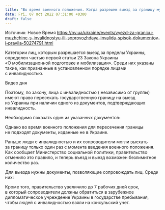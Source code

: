 ```yaml
---
title: "Во время военного положения. Когда разрешен выезд за границу мужчинам с инвалидностью и сопровождающим"
date: Fri, 07 Oct 2022 07:31:00 +0300
draft: false
---
```

Источник: Новое Время https://nv.ua/ukraine/events/vyezd-za-granicu-muzhchine-s-invalidnostyu-ili-soprovozhdaya-invalida-spisok-dokumentov-i-pravila-50274791.html


Категории лиц, которым разрешается выезд за пределы Украины, определен частью первой статьи 23 Закона Украины «О мобилизационной подготовке и мобилизации». Среди них указаны такие, как признанные в установленном порядке лицами с инвалидностью.

 Видео дня   

Поэтому, по закону, лица с инвалидностью ( независимо от группы) имеют право пересекать государственную границу на выезд из Украины при наличии одного из документов, подтверждающих инвалидность.

Необходимо показать один из указанных документов:

 Однако во время военного положения для пересечения границы не подходят документы, изданные не в Украине.

Раньше люди с инвалидностью и их сопроводители могли выехать за границу только один раз с момента введения военного положения. Как сообщает Министерство социальной политики, правительство отменило это правило, и теперь въезд и выезд возможен безлимитное количество раз.

Для выезда нужны документы, позволяющие сопровождать лиц. Среди них:

Кроме того, правительство увеличило до 7 рабочих дней срок, в который сопроводители должны обратиться в зарубежное дипломатическое учреждение Украины в государстве пребывания, чтобы людей с инвалидностью взяли на консульский учет.
